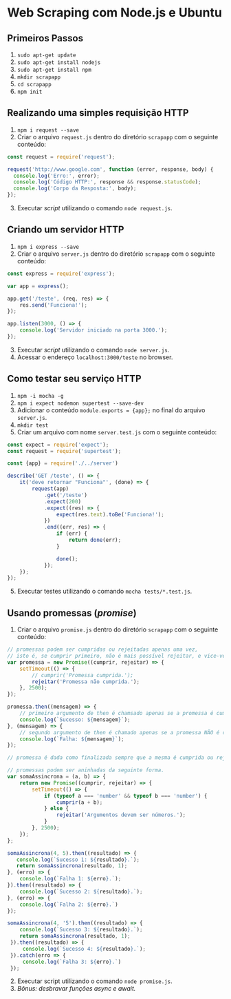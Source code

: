 # Web Scraping com Node.js e Ubuntu
## Primeiros Passos
1. `sudo apt-get update`
2. `sudo apt-get install nodejs`
3. `sudo apt-get install npm`
4. `mkdir scrapapp`
5. `cd scrapapp`
6. `npm init`
## Realizando uma simples requisição HTTP
1. `npm i request --save`
2. Criar o arquivo `request.js` dentro do diretório `scrapapp` com o seguinte conteúdo: 
```javascript
const request = require('request');

request('http://www.google.com', function (error, response, body) {
  console.log('Erro:', error);
  console.log('Código HTTP:', response && response.statusCode);
  console.log('Corpo da Resposta:', body);
});
```
3. Executar *script* utilizando o comando `node request.js`.
## Criando um servidor HTTP
1. `npm i express --save`
2. Criar o arquivo `server.js` dentro do diretório `scrapapp` com o seguinte conteúdo: 
```javascript
const express = require('express');

var app = express();

app.get('/teste', (req, res) => {
    res.send('Funciona!');
});

app.listen(3000, () => {
    console.log('Servidor iniciado na porta 3000.');
});
```
3. Executar *script* utilizando o comando `node server.js`.
4. Acessar o endereço `localhost:3000/teste` no browser.
## Como testar seu serviço HTTP
1. `npm -i mocha -g`
2. `npm i expect nodemon supertest --save-dev`
3. Adicionar o conteúdo `module.exports = {app};` no final do arquivo `server.js`.
3. `mkdir test`
4. Criar um arquivo com nome `server.test.js` com o seguinte conteúdo:
```javascript
const expect = require('expect');
const request = require('supertest');

const {app} = require('./../server')

describe('GET /teste', () => {
    it('deve retornar "Funciona"', (done) => {
        request(app)
            .get('/teste')
            .expect(200)
            .expect((res) => {
                expect(res.text).toBe('Funciona!');
            })
            .end((err, res) => {
                if (err) {
                    return done(err);
                }

                done();
            });
    });
});
```
5. Executar testes utilizando o comando `mocha tests/*.test.js`.
## Usando promessas (*promise*)
1. Criar o arquivo `promise.js` dentro do diretório `scrapapp` com o seguinte conteúdo: 
```javascript
// promessas podem ser cumpridas ou rejeitadas apenas uma vez,
// isto é, se cumprir primeiro, não é mais possível rejeitar, e vice-versa. 
var promessa = new Promise((cumprir, rejeitar) => {
    setTimeout(() => {
        // cumprir('Promessa cumprida.');
        rejeitar('Promessa não cumprida.');
    }, 2500);
});

promessa.then((mensagem) => {
    // primeiro argumento de then é chamsado apenas se a promessa é cumprida.
    console.log(`Sucesso: ${mensagem}`);
}, (mensagem) => {
    // segundo argumento de then é chamado apenas se a promessa NÃO é cumprida.
    console.log(`Falha: ${mensagem}`);
});

// promessa é dada como finalizada sempre que a mesma é cumprida ou rejeitada.

// promessas podem ser aninhadas da seguinte forma.
var somaAssincrona = (a, b) => {
    return new Promise((cumprir, rejeitar) => {
        setTimeout(() => {
            if (typeof a === 'number' && typeof b === 'number') {
                cumprir(a + b);
            } else {
                rejeitar('Argumentos devem ser números.');
            }
        }, 2500);
    });
};

somaAssincrona(4, 5).then((resultado) => {
   console.log(`Sucesso 1: ${resultado}.`);
   return somaAssincrona(resultado, 1);
}, (erro) => {
    console.log(`Falha 1: ${erro}.`);
}).then((resultado) => {
    console.log(`Sucesso 2: ${resultado}.`);
}, (erro) => {
    console.log(`Falha 2: ${erro}.`)
});

somaAssincrona(4, '5').then((resultado) => {
    console.log(`Sucesso 3: ${resultado}.`);
    return somaAssincrona(resultado, 1);
 }).then((resultado) => {
     console.log(`Sucesso 4: ${resultado}.`);
 }).catch(erro => {
     console.log(`Falha 3: ${erro}.`)
 });
 ```
 2. Executar script utilizando o comando `node promise.js`.
 3. *Bônus: desbravar funções async e await.*  
